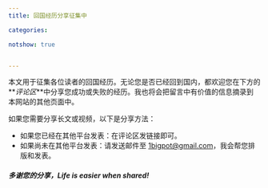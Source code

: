 ```yaml
---
title: 回国经历分享征集中

categories:

notshow: true


---
```


本文用于征集各位读者的回国经历。无论您是否已经回到国内，都欢迎您在下方的**_评论区_**中分享您成功或失败的经历。我也将会把留言中有价值的信息摘录到本网站的其他页面中。

如果您需要分享长文或视频，以下是分享方法：

- 如果您已经在其他平台发表：在评论区发链接即可。
- 如果尚未在其他平台发表：请发送邮件至 1bigpot@gmail.com，我会帮您排版和发表。

##### 多谢您的分享，Life is easier when shared!